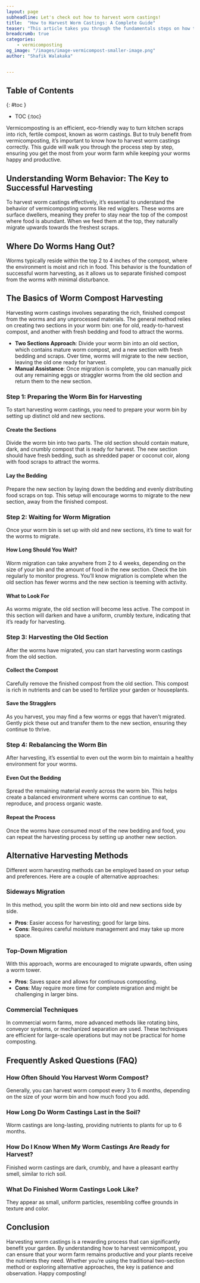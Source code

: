 ```yaml
---
layout: page
subheadline: Let's check out how to harvest worm castings!
title:  "How to Harvest Worm Castings: A Complete Guide"
teaser: "This article takes you through the fundamentals steps on how to separate, harvest your worm castings and continue your worm farming operations!"
breadcrumb: true
categories:
    - vermicomposting
og_image: "/images/image-vermicompost-smaller-image.png"
author: "Shafik Walakaka"


---
```


## **Table of Contents**
{: #toc }
*  TOC
{:toc}

Vermicomposting is an efficient, eco-friendly way to turn kitchen scraps into rich, fertile compost, known as worm castings. But to truly benefit from vermicomposting, it’s important to know how to harvest worm castings correctly. This guide will walk you through the process step by step, ensuring you get the most from your worm farm while keeping your worms happy and productive.


## Understanding Worm Behavior: The Key to Successful Harvesting

To harvest worm castings effectively, it’s essential to understand the behavior of vermicomposting worms like red wigglers. These worms are surface dwellers, meaning they prefer to stay near the top of the compost where food is abundant. When we feed them at the top, they naturally migrate upwards towards the freshest scraps.


## Where Do Worms Hang Out?


Worms typically reside within the top 2 to 4 inches of the compost, where the environment is moist and rich in food. This behavior is the foundation of successful worm harvesting, as it allows us to separate finished compost from the worms with minimal disturbance.


## The Basics of Worm Compost Harvesting

Harvesting worm castings involves separating the rich, finished compost from the worms and any unprocessed materials. The general method relies on creating two sections in your worm bin: one for old, ready-to-harvest compost, and another with fresh bedding and food to attract the worms.



* **Two Sections Approach**: Divide your worm bin into an old section, which contains mature worm compost, and a new section with fresh bedding and scraps. Over time, worms will migrate to the new section, leaving the old one ready for harvest.
* **Manual Assistance**: Once migration is complete, you can manually pick out any remaining eggs or straggler worms from the old section and return them to the new section.


### Step 1: Preparing the Worm Bin for Harvesting

To start harvesting worm castings, you need to prepare your worm bin by setting up distinct old and new sections.


#### Create the Sections

Divide the worm bin into two parts. The old section should contain mature, dark, and crumbly compost that is ready for harvest. The new section should have fresh bedding, such as shredded paper or coconut coir, along with food scraps to attract the worms.


#### Lay the Bedding

Prepare the new section by laying down the bedding and evenly distributing food scraps on top. This setup will encourage worms to migrate to the new section, away from the finished compost.


### Step 2: Waiting for Worm Migration

Once your worm bin is set up with old and new sections, it’s time to wait for the worms to migrate.


#### How Long Should You Wait?

Worm migration can take anywhere from 2 to 4 weeks, depending on the size of your bin and the amount of food in the new section. Check the bin regularly to monitor progress. You’ll know migration is complete when the old section has fewer worms and the new section is teeming with activity.


#### What to Look For

As worms migrate, the old section will become less active. The compost in this section will darken and have a uniform, crumbly texture, indicating that it’s ready for harvesting.


### Step 3: Harvesting the Old Section

After the worms have migrated, you can start harvesting worm castings from the old section.


#### Collect the Compost

Carefully remove the finished compost from the old section. This compost is rich in nutrients and can be used to fertilize your garden or houseplants.


#### Save the Stragglers

As you harvest, you may find a few worms or eggs that haven’t migrated. Gently pick these out and transfer them to the new section, ensuring they continue to thrive.


### Step 4: Rebalancing the Worm Bin

After harvesting, it’s essential to even out the worm bin to maintain a healthy environment for your worms.


#### Even Out the Bedding

Spread the remaining material evenly across the worm bin. This helps create a balanced environment where worms can continue to eat, reproduce, and process organic waste.


#### Repeat the Process

Once the worms have consumed most of the new bedding and food, you can repeat the harvesting process by setting up another new section.


## Alternative Harvesting Methods

Different worm harvesting methods can be employed based on your setup and preferences. Here are a couple of alternative approaches:


### Sideways Migration

In this method, you split the worm bin into old and new sections side by side.



* **Pros**: Easier access for harvesting; good for large bins.
* **Cons**: Requires careful moisture management and may take up more space.


### Top-Down Migration

With this approach, worms are encouraged to migrate upwards, often using a worm tower.



* **Pros**: Saves space and allows for continuous composting.
* **Cons**: May require more time for complete migration and might be challenging in larger bins.


### Commercial Techniques

In commercial worm farms, more advanced methods like rotating bins, conveyor systems, or mechanized separation are used. These techniques are efficient for large-scale operations but may not be practical for home composting.


## Frequently Asked Questions (FAQ)


### How Often Should You Harvest Worm Compost?

Generally, you can harvest worm compost every 3 to 6 months, depending on the size of your worm bin and how much food you add.


### How Long Do Worm Castings Last in the Soil?

Worm castings are long-lasting, providing nutrients to plants for up to 6 months.


### How Do I Know When My Worm Castings Are Ready for Harvest?

Finished worm castings are dark, crumbly, and have a pleasant earthy smell, similar to rich soil.


### What Do Finished Worm Castings Look Like?

They appear as small, uniform particles, resembling coffee grounds in texture and color.


## Conclusion

Harvesting worm castings is a rewarding process that can significantly benefit your garden. By understanding how to harvest vermicompost, you can ensure that your worm farm remains productive and your plants receive the nutrients they need. Whether you’re using the traditional two-section method or exploring alternative approaches, the key is patience and observation. Happy composting!